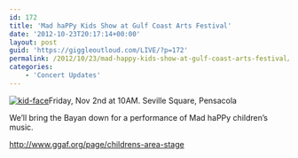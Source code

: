 ```yaml
---
id: 172
title: 'Mad haPPy Kids Show at Gulf Coast Arts Festival'
date: '2012-10-23T20:17:14+00:00'
layout: post
guid: 'https://giggleoutloud.com/LIVE/?p=172'
permalink: /2012/10/23/mad-happy-kids-show-at-gulf-coast-arts-festival/
categories:
    - 'Concert Updates'
---
```


[![](https://giggleoutloud.com/LIVE/wp-content/uploads/2012/10/kid-face-300x134.jpg "kid-face")](https://giggleoutloud.com/LIVE/wp-content/uploads/2012/10/kid-face.jpg)Friday, Nov 2nd at 10AM. Seville Square, Pensacola

We’ll bring the Bayan down for a performance of Mad haPPy children’s music.

http://www.ggaf.org/page/childrens-area-stage

